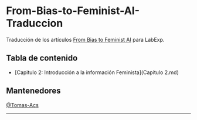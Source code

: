 # From-Bias-to-Feminist-AI-Traduccion
Traducción de los artículos [From Bias to Feminist AI](https://feministai.pubpub.org/from-bias-to-feminist-ai) para LabExp.

## Tabla de contenido
* [Capitulo 2: Introducción a la información Feminista](Capitulo 2.md)


## Mantenedores
[@Tomas-Acs](https://github.com/Tomas-Acs)

***

